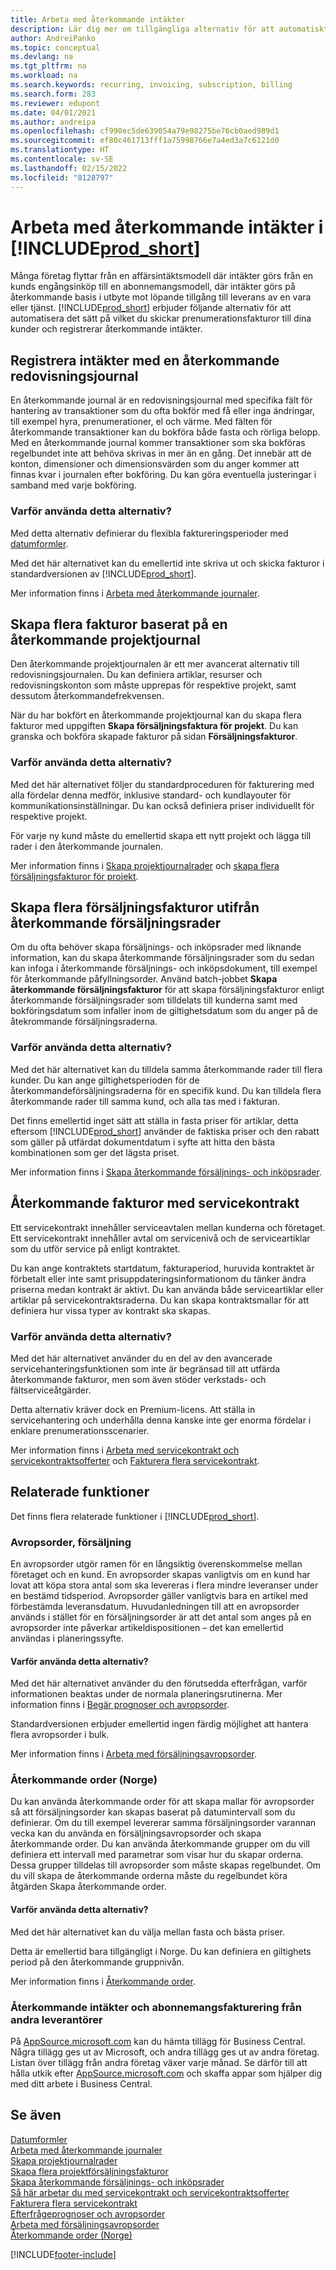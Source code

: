 ```yaml
---
title: Arbeta med återkommande intäkter
description: Lär dig mer om tillgängliga alternativ för att automatiskt skicka prenumerationsfakturor till dina kunder och registrera återkommande intäkter.
author: AndreiPanko
ms.topic: conceptual
ms.devlang: na
ms.tgt_pltfrm: na
ms.workload: na
ms.search.keywords: recurring, invoicing, subscription, billing
ms.search.form: 283
ms.reviewer: edupont
ms.date: 04/01/2021
ms.author: andreipa
ms.openlocfilehash: cf990ec5de639054a79e98275be76cb0aed989d1
ms.sourcegitcommit: ef80c461713fff1a75998766e7a4ed3a7c6121d0
ms.translationtype: HT
ms.contentlocale: sv-SE
ms.lasthandoff: 02/15/2022
ms.locfileid: "8128797"
---
```

# <a name="work-with-recurring-revenue-in-prod_short"></a>Arbeta med återkommande intäkter i [!INCLUDE[prod_short](includes/prod_short.md)]

Många företag flyttar från en affärsintäktsmodell där intäkter görs från en kunds engångsinköp till en abonnemangsmodell, där intäkter görs på återkommande basis i utbyte mot löpande tillgång till leverans av en vara eller tjänst.
[!INCLUDE[prod_short](includes/prod_short.md)] erbjuder följande alternativ för att automatisera det sätt på vilket du skickar prenumerationsfakturor till dina kunder och registrerar återkommande intäkter. 

## <a name="register-revenue-with-a-recurring-general-journal"></a>Registrera intäkter med en återkommande redovisningsjournal

En återkommande journal är en redovisningsjournal med specifika fält för hantering av transaktioner som du ofta bokför med få eller inga ändringar, till exempel hyra, prenumerationer, el och värme. Med fälten för återkommande transaktioner kan du bokföra både fasta och rörliga belopp. Med en återkommande journal kommer transaktioner som ska bokföras regelbundet inte att behöva skrivas in mer än en gång. Det innebär att de konton, dimensioner och dimensionsvärden som du anger kommer att finnas kvar i journalen efter bokföring. Du kan göra eventuella justeringar i samband med varje bokföring.

### <a name="why-use-this-option"></a>Varför använda detta alternativ?

Med detta alternativ definierar du flexibla faktureringsperioder med [datumformler](ui-enter-date-ranges.md#using-date-formulas).

Med det här alternativet kan du emellertid inte skriva ut och skicka fakturor i standardversionen av [!INCLUDE[prod_short](includes/prod_short.md)].  

Mer information finns i [Arbeta med återkommande journaler](ui-work-general-journals.md#working-with-recurring-journals).  

## <a name="create-multiple-invoices-based-on-a-recurring-job-journal"></a>Skapa flera fakturor baserat på en återkommande projektjournal

Den återkommande projektjournalen är ett mer avancerat alternativ till redovisningsjournalen. Du kan definiera artiklar, resurser och redovisningskonton som måste upprepas för respektive projekt, samt dessutom återkommandefrekvensen.  

När du har bokfört en återkommande projektjournal kan du skapa flera fakturor med uppgiften **Skapa försäljningsfaktura för projekt**. Du kan granska och bokföra skapade fakturor på sidan **Försäljningsfakturor**.

### <a name="why-use-this-option"></a>Varför använda detta alternativ?

Med det här alternativet följer du standardproceduren för fakturering med alla fördelar denna medför, inklusive standard- och kundlayouter för kommunikationsinställningar. Du kan också definiera priser individuellt för respektive projekt.

För varje ny kund måste du emellertid skapa ett nytt projekt och lägga till rader i den återkommande journalen. 

Mer information finns i [Skapa projektjournalrader](projects-how-record-job-usage.md#to-create-job-journal-lines-manually) och [skapa flera försäljningsfakturor för projekt](projects-how-invoice-jobs.md#to-create-multiple-job-sales-invoices).

## <a name="create-multiple-invoices-based-on-recurring-sales-lines"></a>Skapa flera försäljningsfakturor utifrån återkommande försäljningsrader

Om du ofta behöver skapa försäljnings- och inköpsrader med liknande information, kan du skapa återkommande försäljningsrader som du sedan kan infoga i återkommande försäljnings- och inköpsdokument, till exempel för återkommande påfyllningsorder. Använd batch-jobbet **Skapa återkommande försäljningsfakturor** för att skapa försäljningsfakturor enligt återkommande försäljningsrader som tilldelats till kunderna samt med bokföringsdatum som infaller inom de giltighetsdatum som du anger på de åtekrommande försäljningsraderna.  

### <a name="why-use-this-option"></a>Varför använda detta alternativ?

Med det här alternativet kan du tilldela samma återkommande rader till flera kunder. Du kan ange giltighetsperioden för de återkommandeförsäljningsraderna för en specifik kund. Du kan tilldela flera återkommande rader till samma kund, och alla tas med i fakturan.

Det finns emellertid inget sätt att ställa in fasta priser för artiklar, detta eftersom [!INCLUDE[prod_short](includes/prod_short.md)] använder de faktiska priser och den rabatt som gäller på utfärdat dokumentdatum i syfte att hitta den bästa kombinationen som ger det lägsta priset.  

Mer information finns i [Skapa återkommande försäljnings- och inköpsrader](sales-how-work-standard-lines.md).

## <a name="recurring-invoices-with-service-contract"></a>Återkommande fakturor med servicekontrakt

Ett servicekontrakt innehåller serviceavtalen mellan kunderna och företaget. Ett servicekontrakt innehåller avtal om servicenivå och de serviceartiklar som du utför service på enligt kontraktet.  

Du kan ange kontraktets startdatum, fakturaperiod, huruvida kontraktet är förbetalt eller inte samt prisuppdateringsinformationom du tänker ändra priserna medan kontrakt är aktivt. Du kan använda både serviceartiklar eller artiklar på servicekontraktsraderna.
Du kan skapa kontraktsmallar för att definiera hur vissa typer av kontrakt ska skapas.  

### <a name="why-use-this-option"></a>Varför använda detta alternativ?

Med det här alternativet använder du en del av den avancerade servicehanteringsfunktionen som inte är begränsad till att utfärda återkommande fakturor, men som även stöder verkstads- och fältserviceåtgärder.

Detta alternativ kräver dock en Premium-licens. Att ställa in servicehantering och underhålla denna kanske inte ger enorma fördelar i enklare prenumerationsscenarier.  

Mer information finns i [Arbeta med servicekontrakt och servicekontraktsofferter](service-how-to-create-service-contracts-and-service-contract-quotes.md) och [Fakturera flera servicekontrakt](service-how-create-invoices.md#to-invoice-several-service-contracts).

## <a name="related-features"></a>Relaterade funktioner
Det finns flera relaterade funktioner i [!INCLUDE[prod_short](includes/prod_short.md)].

### <a name="blanket-sales-orders"></a>Avropsorder, försäljning

En avropsorder utgör ramen för en långsiktig överenskommelse mellan företaget och en kund.
En avropsorder skapas vanligtvis om en kund har lovat att köpa stora antal som ska levereras i flera mindre leveranser under en bestämd tidsperiod. Avropsorder gäller vanligtvis bara en artikel med förbestämda leveransdatum. Huvudanledningen till att en avropsorder används i stället för en försäljningsorder är att det antal som anges på en avropsorder inte påverkar artikeldispositionen – det kan emellertid användas i planeringssyfte.

#### <a name="why-use-this-option"></a>Varför använda detta alternativ?

Med det här alternativet använder du den förutsedda efterfrågan, varför informationen beaktas under de normala planeringsrutinerna. Mer information finns i [Begär prognoser och avropsorder](design-details-central-concepts-of-the-planning-system.md#demand-forecasts-and-blanket-orders).  

Standardversionen erbjuder emellertid ingen färdig möjlighet att hantera flera avropsorder i bulk.

Mer information finns i [Arbeta med försäljningsavropsorder](sales-how-to-create-blanket-sales-orders.md).

### <a name="recurring-orders-norway"></a>Återkommande order (Norge)

Du kan använda återkommande order för att skapa mallar för avropsorder så att försäljningsorder kan skapas baserat på datumintervall som du definierar. Om du till exempel levererar samma försäljningsorder varannan vecka kan du använda en försäljningsavropsorder och skapa återkommande order.
Du kan använda återkommande grupper om du vill definiera ett intervall med parametrar som visar hur du skapar orderna. Dessa grupper tilldelas till avropsorder som måste skapas regelbundet. Om du vill skapa de återkommande orderna måste du regelbundet köra åtgärden Skapa återkommande order. 

#### <a name="why-use-this-option"></a>Varför använda detta alternativ?

Med det här alternativet kan du välja mellan fasta och bästa priser.

Detta är emellertid bara tillgängligt i Norge. Du kan definiera en giltighets period på den återkommande gruppnivån.

Mer information finns i [Återkommande order](LocalFunctionality/Norway/recurring-orders.md).

### <a name="recurring-revenue-and-subscription-billing-by-other-providers"></a>Återkommande intäkter och abonnemangsfakturering från andra leverantörer

På [AppSource.microsoft.com](https://appsource.microsoft.com/) kan du hämta tillägg för Business Central. Några tillägg ges ut av Microsoft, och andra tillägg ges ut av andra företag. Listan över tillägg från andra företag växer varje månad. Se därför till att hålla utkik efter [AppSource.microsoft.com](https://go.microsoft.com/fwlink/?linkid=2081646) och skaffa appar som hjälper dig med ditt arbete i Business Central.  

## <a name="see-also"></a>Se även

[Datumformler](ui-enter-date-ranges.md#using-date-formulas)  
[Arbeta med återkommande journaler](ui-work-general-journals.md#working-with-recurring-journals)  
[Skapa projektjournalrader](projects-how-record-job-usage.md#to-create-job-journal-lines-manually)  
[Skapa flera projektförsäljningsfakturor](projects-how-invoice-jobs.md#to-create-multiple-job-sales-invoices)  
[Skapa återkommande försäljnings- och inköpsrader](sales-how-work-standard-lines.md)  
[Så här arbetar du med servicekontrakt och servicekontraktsofferter](service-how-to-create-service-contracts-and-service-contract-quotes.md)  
[Fakturera flera servicekontrakt](service-how-create-invoices.md#to-invoice-several-service-contracts)  
[Efterfrågeprognoser och avropsorder](design-details-central-concepts-of-the-planning-system.md#demand-forecasts-and-blanket-orders)  
[Arbeta med försäljningsavropsorder](sales-how-to-create-blanket-sales-orders.md)  
[Återkommande order (Norge)](LocalFunctionality/Norway/recurring-orders.md)  


[!INCLUDE[footer-include](includes/footer-banner.md)]